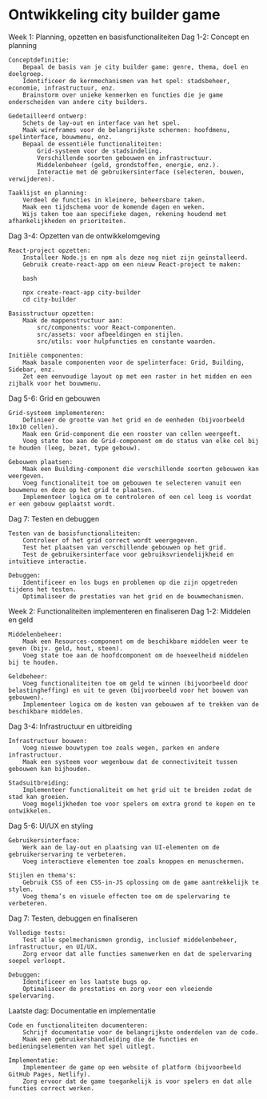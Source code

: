 # Ontwikkeling city builder game

Week 1: Planning, opzetten en basisfunctionaliteiten
Dag 1-2: Concept en planning

    Conceptdefinitie:
        Bepaal de basis van je city builder game: genre, thema, doel en doelgroep.
        Identificeer de kernmechanismen van het spel: stadsbeheer, economie, infrastructuur, enz.
        Brainstorm over unieke kenmerken en functies die je game onderscheiden van andere city builders.

    Gedetailleerd ontwerp:
        Schets de lay-out en interface van het spel.
        Maak wireframes voor de belangrijkste schermen: hoofdmenu, spelinterface, bouwmenu, enz.
        Bepaal de essentiële functionaliteiten:
            Grid-systeem voor de stadsindeling.
            Verschillende soorten gebouwen en infrastructuur.
            Middelenbeheer (geld, grondstoffen, energie, enz.).
            Interactie met de gebruikersinterface (selecteren, bouwen, verwijderen).

    Taaklijst en planning:
        Verdeel de functies in kleinere, beheersbare taken.
        Maak een tijdschema voor de komende dagen en weken.
        Wijs taken toe aan specifieke dagen, rekening houdend met afhankelijkheden en prioriteiten.

Dag 3-4: Opzetten van de ontwikkelomgeving

    React-project opzetten:
        Installeer Node.js en npm als deze nog niet zijn geïnstalleerd.
        Gebruik create-react-app om een nieuw React-project te maken:

        bash

        npx create-react-app city-builder
        cd city-builder

    Basisstructuur opzetten:
        Maak de mappenstructuur aan:
            src/components: voor React-componenten.
            src/assets: voor afbeeldingen en stijlen.
            src/utils: voor hulpfuncties en constante waarden.

    Initiële componenten:
        Maak basale componenten voor de spelinterface: Grid, Building, Sidebar, enz.
        Zet een eenvoudige layout op met een raster in het midden en een zijbalk voor het bouwmenu.

Dag 5-6: Grid en gebouwen

    Grid-systeem implementeren:
        Definieer de grootte van het grid en de eenheden (bijvoorbeeld 10x10 cellen).
        Maak een Grid-component die een rooster van cellen weergeeft.
        Voeg state toe aan de Grid-component om de status van elke cel bij te houden (leeg, bezet, type gebouw).

    Gebouwen plaatsen:
        Maak een Building-component die verschillende soorten gebouwen kan weergeven.
        Voeg functionaliteit toe om gebouwen te selecteren vanuit een bouwmenu en deze op het grid te plaatsen.
        Implementeer logica om te controleren of een cel leeg is voordat er een gebouw geplaatst wordt.

Dag 7: Testen en debuggen

    Testen van de basisfunctionaliteiten:
        Controleer of het grid correct wordt weergegeven.
        Test het plaatsen van verschillende gebouwen op het grid.
        Test de gebruikersinterface voor gebruiksvriendelijkheid en intuïtieve interactie.

    Debuggen:
        Identificeer en los bugs en problemen op die zijn opgetreden tijdens het testen.
        Optimaliseer de prestaties van het grid en de bouwmechanismen.

Week 2: Functionaliteiten implementeren en finaliseren
Dag 1-2: Middelen en geld

    Middelenbeheer:
        Maak een Resources-component om de beschikbare middelen weer te geven (bijv. geld, hout, steen).
        Voeg state toe aan de hoofdcomponent om de hoeveelheid middelen bij te houden.

    Geldbeheer:
        Voeg functionaliteiten toe om geld te winnen (bijvoorbeeld door belastingheffing) en uit te geven (bijvoorbeeld voor het bouwen van gebouwen).
        Implementeer logica om de kosten van gebouwen af te trekken van de beschikbare middelen.

Dag 3-4: Infrastructuur en uitbreiding

    Infrastructuur bouwen:
        Voeg nieuwe bouwtypen toe zoals wegen, parken en andere infrastructuur.
        Maak een systeem voor wegenbouw dat de connectiviteit tussen gebouwen kan bijhouden.

    Stadsuitbreiding:
        Implementeer functionaliteit om het grid uit te breiden zodat de stad kan groeien.
        Voeg mogelijkheden toe voor spelers om extra grond te kopen en te ontwikkelen.

Dag 5-6: UI/UX en styling

    Gebruikersinterface:
        Werk aan de lay-out en plaatsing van UI-elementen om de gebruikerservaring te verbeteren.
        Voeg interactieve elementen toe zoals knoppen en menuschermen.

    Stijlen en thema's:
        Gebruik CSS of een CSS-in-JS oplossing om de game aantrekkelijk te stylen.
        Voeg thema’s en visuele effecten toe om de spelervaring te verbeteren.

Dag 7: Testen, debuggen en finaliseren

    Volledige tests:
        Test alle spelmechanismen grondig, inclusief middelenbeheer, infrastructuur, en UI/UX.
        Zorg ervoor dat alle functies samenwerken en dat de spelervaring soepel verloopt.

    Debuggen:
        Identificeer en los laatste bugs op.
        Optimaliseer de prestaties en zorg voor een vloeiende spelervaring.

Laatste dag: Documentatie en implementatie

    Code en functionaliteiten documenteren:
        Schrijf documentatie voor de belangrijkste onderdelen van de code.
        Maak een gebruikershandleiding die de functies en bedieningselementen van het spel uitlegt.

    Implementatie:
        Implementeer de game op een website of platform (bijvoorbeeld GitHub Pages, Netlify).
        Zorg ervoor dat de game toegankelijk is voor spelers en dat alle functies correct werken.